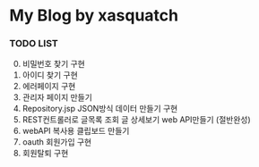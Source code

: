 # My Blog by xasquatch

### TODO LIST

0. 비밀번호 찾기 구현
0. 아이디 찾기 구현
0. 에러페이지 구현
0. 관리자 페이지 만들기
0. Repository.jsp JSON방식 데이터 만들기 구현
0. REST컨트롤러로 글목록 조회 글 상세보기 web API만들기 (절반완성)
0. webAPI 복사용 클립보드 만들기
0. oauth 회원가입 구현
0. 회원탈퇴 구현
